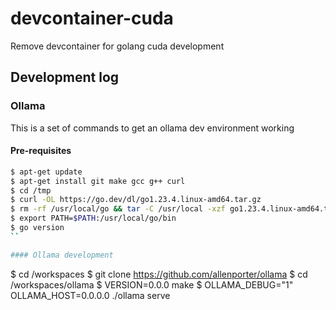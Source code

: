 # devcontainer-cuda

Remove devcontainer for golang cuda development

## Development log

### Ollama

This is a set of commands to get an ollama dev environment working

#### Pre-requisites

```bash
$ apt-get update
$ apt-get install git make gcc g++ curl
$ cd /tmp
$ curl -OL https://go.dev/dl/go1.23.4.linux-amd64.tar.gz
$ rm -rf /usr/local/go && tar -C /usr/local -xzf go1.23.4.linux-amd64.tar.gz
$ export PATH=$PATH:/usr/local/go/bin
$ go version
``

#### Ollama development

```
$ cd /workspaces
$ git clone https://github.com/allenporter/ollama
$ cd /workspaces/ollama
$ VERSION=0.0.0 make
$ OLLAMA_DEBUG="1" OLLAMA_HOST=0.0.0.0 ./ollama serve
```
